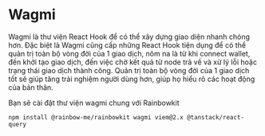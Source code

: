 # Wagmi

Wagmi là thư viện React Hook để có thể xây dựng giao diện nhanh chóng hơn. Đặc biệt là Wagmi cũng cấp những React Hook tiện dụng để có thể quản trị toàn bộ vòng đời của 1 giao dịch, nôm na là từ khi connect wallet, đến khởi tạo giao dịch, đến việc chờ kết quả từ node trả về và xử lý lỗi hoặc trạng thái giao dịch thành công. Quản trị toàn bộ vòng đời của 1 giao dịch tốt sẽ giúp tăng trải nghiệm người dùng hơn, giúp họ hiểu rõ các hoạt động của bản thân.

Bạn sẽ cài đặt thư viện wagmi chung với Rainbowkit

```
npm install @rainbow-me/rainbowkit wagmi viem@2.x @tanstack/react-query
```